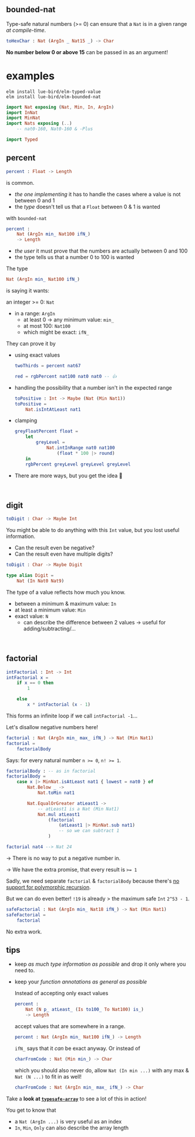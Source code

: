 ## bounded-nat

Type-safe natural numbers (>= 0) can ensure that a `Nat` is in a given range _at compile-time_.

```elm
toHexChar : Nat (ArgIn _ Nat15 _) -> Char
```

**No number below 0 or above 15** can be passed in as an argument!

# examples

```noformatingples
elm install lue-bird/elm-typed-value
elm install lue-bird/elm-bounded-nat
```

```elm
import Nat exposing (Nat, Min, In, ArgIn)
import InNat
import MinNat
import Nats exposing (..)
    -- nat0-160, Nat0-160 & -Plus

import Typed
```


## percent

```elm
percent : Float -> Length
```
is common.
- _the one implementing_ it has to handle the cases where a value is not between 0 and 1
- the _type_ doesn't tell us that a `Float` between 0 & 1 is wanted

with `bounded-nat`
```elm
percent :
    Nat (ArgIn min_ Nat100 ifN_)
    -> Length
```
- _the user_ it must prove that the numbers are actually between 0 and 100
- the type tells us that a number 0 to 100 is wanted

The type
```elm
Nat (ArgIn min_ Nat100 ifN_)
```
is saying it wants:

an integer >= 0: `Nat` 

- in a range: `ArgIn`
    - at least 0 → any minimum value: `min_`
    - at most 100: `Nat100`
    - which might be exact: `ifN_`

They can prove it by

  - using exact values

    ```elm
    twoThirds = percent nat67

    red = rgbPercent nat100 nat0 nat0 -- 👍
    ```

  - handling the possibility that a number isn't in the expected range

    ```elm
    toPositive : Int -> Maybe (Nat (Min Nat1))
    toPositive =
        Nat.isIntAtLeast nat1
    ```

  - clamping

    ```elm
    greyFloatPercent float =
        let
            greyLevel =
                Nat.intInRange nat0 nat100
                    (float * 100 |> round)
        in
        rgbPercent greyLevel greyLevel greyLevel
    ```

  - There are more ways, but you get the idea 🙂

&emsp;


## digit

```elm
toDigit : Char -> Maybe Int
```

You might be able to do anything with this `Int` value, but you lost useful information.

- Can the result even be negative?
- Can the result even have multiple digits?

```elm
toDigit : Char -> Maybe Digit

type alias Digit =
    Nat (In Nat0 Nat9)
```

The type of a value reflects how much you know.

- between a minimum & maximum value: `In`
- at least a minimum value: `Min`
- exact value: `N`
    - can describe the difference between 2 values → useful for adding/subtracting/...


&emsp;


## factorial

```elm
intFactorial : Int -> Int
intFactorial x =
    if x == 0 then
        1

    else
        x * intFactorial (x - 1)
```

This forms an infinite loop if we call `intFactorial -1`...

Let's disallow negative numbers here!

```elm
factorial : Nat (ArgIn min_ max_ ifN_) -> Nat (Min Nat1)
factorial =
    factorialBody
```
Says: for every natural number `n >= 0`, `n! >= 1`.
```elm
factorialBody : -- as in factorial
factorialBody =
    case x |> MinNat.isAtLeast nat1 { lowest = nat0 } of
        Nat.Below _ ->
            Nat.toMin nat1

        Nat.EqualOrGreater atLeast1 ->
            -- atLeast1 is a Nat (Min Nat1)
            Nat.mul atLeast1
                (factorial
                    (atLeast1 |> MinNat.sub nat1)
                    -- so we can subtract 1
                )

factorial nat4 --> Nat 24
```

→ There is no way to put a negative number in.

→ We have the extra promise, that every result is `>= 1`

Sadly, we need separate `factorial` & `factorialBody` because there's [no support for polymorphic recursion](https://github.com/elm/compiler/issues/2180).

But we can do even better!
`!19` is already > the maximum safe `Int` `2^53 - 1`.

```elm
safeFactorial : Nat (ArgIn min_ Nat18 ifN_) -> Nat (Min Nat1)
safeFactorial =
    factorial
```

No extra work.


## tips

  - keep _as much type information as possible_ and drop it only where you need to.

  - keep your _function annotations as general as possible_
    
    Instead of accepting only exact values

    ```elm
    percent :
        Nat (N p_ atLeast_ (Is to100_ To Nat100) is_)
        -> Length
    ```
    accept values that are somewhere in a range.

    ```elm
    percent : Nat (ArgIn min_ Nat100 ifN_) -> Length
    ```

    `ifN_` says that it _can_ be exact anyway. Or instead of

    ```elm
    charFromCode : Nat (Min min_) -> Char
    ```

    which you should also never do, allow `Nat (In min ...)` with any max & `Nat (N ...)` to fit in as well!

    ```elm
    charFromCode : Nat (ArgIn min_ max_ ifN_) -> Char
    ```

Take a **look at [`typesafe-array`][typesafe-array]** to see a lot of this in action!

You get to know that
- a `Nat (ArgIn ...)` is very useful as an index
- `In`, `Min`, `Only` can also describe the array length

[typesafe-array]: https://package.elm-lang.org/packages/lue-bird/elm-typesafe-array/latest/

